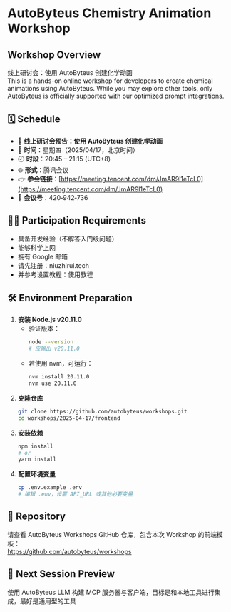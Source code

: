 # AutoByteus Chemistry Animation Workshop

## Workshop Overview
线上研讨会：使用 AutoByteus 创建化学动画  
This is a hands-on online workshop for developers to create chemical animations using AutoByteus. While you may explore other tools, only AutoByteus is officially supported with our optimized prompt integrations.

## 🗓 Schedule
- 🚀 **线上研讨会预告：使用 AutoByteus 创建化学动画**  
- 📅 **时间**：星期四（2025/04/17，北京时间）  
- 🕗 **时段**：20:45 – 21:15 (UTC+8)  
- 🌐 **形式**：腾讯会议  
- 👉 **参会链接**：[https://meeting.tencent.com/dm/JmAR9l1eTcL0](https://meeting.tencent.com/dm/JmAR9l1eTcL0)  
- 🔢 **会议号**：420‑942‑736

## 👨‍💻 Participation Requirements
- 具备开发经验（不解答入门级问题）  
- 能够科学上网  
- 拥有 Google 邮箱  
- 请先注册：niuzhirui.tech  
- 并参考设置教程：使用教程

## 🛠 Environment Preparation
1. **安装 Node.js v20.11.0**  
   - 验证版本：  
     ```bash
     node --version
     # 应输出 v20.11.0
     ```  
   - 若使用 nvm，可运行：  
     ```bash
     nvm install 20.11.0
     nvm use 20.11.0
     ```  
2. **克隆仓库**  
   ```bash
   git clone https://github.com/autobyteus/workshops.git
   cd workshops/2025-04-17/frontend
   ```  
3. **安装依赖**  
   ```bash
   npm install
   # or
   yarn install
   ```  
4. **配置环境变量**  
   ```bash
   cp .env.example .env
   # 编辑 .env，设置 API_URL 或其他必要变量
   ```

## 📂 Repository
请查看 AutoByteus Workshops GitHub 仓库，包含本次 Workshop 的前端模板：  
https://github.com/autobyteus/workshops

## 🧩 Next Session Preview
使用 AutoByteus LLM 构建 MCP 服务器与客户端，目标是和本地工具进行集成，最好是通用型的工具
